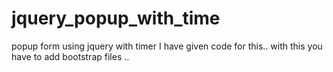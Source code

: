 # jquery_popup_with_time
popup form using jquery with timer
I have given code for this..
with this you have to add bootstrap files ..
